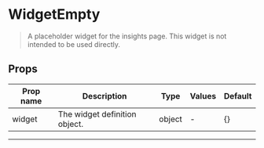 # WidgetEmpty

> A placeholder widget for the insights page. This widget is not intended to be used directly.

## Props

| Prop name | Description                   | Type   | Values | Default |
| --------- | ----------------------------- | ------ | ------ | ------- |
| widget    | The widget definition object. | object | -      | {}      |

---
